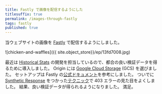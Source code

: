 ```yaml
---
title: Fastly で画像を配信するようにした
titlesuffix: true
permalink: /images-through-fastly
tags: fastly
published: true
---
```


当ウェブサイトの画像を [Fastly](/t/fastly) で配信するようにしました。

![chicken-and-waffles]({{ site.object_store}}/ep/13fd7008.jpg)

最近は [Historical Stats](https://docs.fastly.com/api/stats) の開発を担当しているので、都合の良い検証データを得るために導入しました。
Origin には [Google Cloud Storage](https://cloud.google.com/storage/) (GCS) を選びました。
セットアップは Fastly の[公式ドキュメント](https://docs.fastly.com/guides/integrations/google-cloud-storage)を参考にしました。
ついでに [Synthetic Response](https://docs.fastly.com/guides/basic-configuration/responses-tutorial) をつかった[テクニック](https://docs.fastly.com/guides/basic-configuration/creating-error-pages-with-custom-responses)で 403 エラーの見た目をよくしました。
結果、良い検証データが得られるようになりました。
満足。
